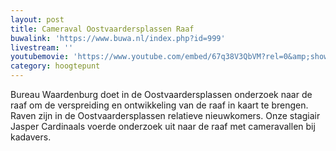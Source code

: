 ```yaml
---
layout: post
title: Cameraval Oostvaardersplassen Raaf
buwalink: 'https://www.buwa.nl/index.php?id=999'
livestream: ''
youtubemovie: 'https://www.youtube.com/embed/67q38V3QbVM?rel=0&amp;showinfo=0&amp;start=0'
category: hoogtepunt
---
```

Bureau Waardenburg doet in de Oostvaardersplassen onderzoek naar de raaf om de verspreiding en ontwikkeling van de raaf in kaart te brengen. Raven zijn in de Oostvaardersplassen relatieve nieuwkomers. Onze stagiair Jasper Cardinaals voerde onderzoek uit naar de raaf met cameravallen bij kadavers.
